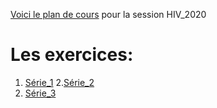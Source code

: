 [Voici le plan de cours](https://www.notion.so/nme/ACT6100H20-9d8033114a0b4c5f8a4a7431637dd1f0) pour la session HIV_2020

# Les exercices:

1. [Série_1](https://nbviewer.jupyter.org/github/nmeraihi/ACT6100/blob/master/exercices_1.ipynb)
2.[Série_2](https://nbviewer.jupyter.org/github/nmeraihi/ACT6100/blob/master/exercices_2.ipynb)
3. [Série_3](https://nbviewer.jupyter.org/github/nmeraihi/ACT6100/blob/master/exercices_2.ipynb)
